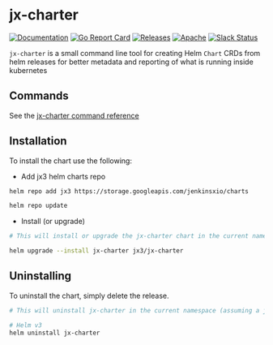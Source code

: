 # jx-charter

[![Documentation](https://godoc.org/github.com/jenkins-x-plugins/jx-charter?status.svg)](https://pkg.go.dev/mod/github.com/jenkins-x-plugins/jx-charter)
[![Go Report Card](https://goreportcard.com/badge/github.com/jenkins-x-plugins/jx-charter)](https://goreportcard.com/report/github.com/jenkins-x-plugins/jx-charter)
[![Releases](https://img.shields.io/github/release-pre/jenkins-x-plugins/jx-charter.svg)](https://github.com/jenkins-x-plugins/jx-charter/releases)
[![Apache](https://img.shields.io/badge/license-Apache-blue.svg)](https://github.com/jenkins-x-plugins/jx-charter/blob/master/LICENSE)
[![Slack Status](https://img.shields.io/badge/slack-join_chat-white.svg?logo=slack&style=social)](https://slack.k8s.io/)

`jx-charter` is a small command line tool for creating Helm `Chart` CRDs from helm releases for better metadata and reporting of what is running inside kubernetes

## Commands

See the [jx-charter command reference](https://github.com/jenkins-x-plugins/jx-charter/blob/master/docs/cmd/jx-charter.md)


## Installation

To install the chart use the following:


- Add jx3 helm charts repo

```bash
helm repo add jx3 https://storage.googleapis.com/jenkinsxio/charts

helm repo update
```

- Install (or upgrade)

```bash
# This will install or upgrade the jx-charter chart in the current namespace (with a jx-charter release name)

helm upgrade --install jx-charter jx3/jx-charter
```

## Uninstalling

To uninstall the chart, simply delete the release.

```bash
# This will uninstall jx-charter in the current namespace (assuming a jx-charter release name)

# Helm v3
helm uninstall jx-charter
```
